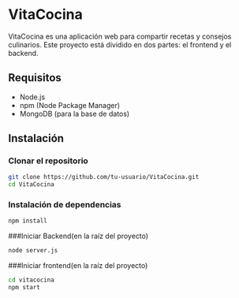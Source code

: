 # VitaCocina

VitaCocina es una aplicación web para compartir recetas y consejos culinarios. Este proyecto está dividido en dos partes: el frontend y el backend.

## Requisitos

- Node.js
- npm (Node Package Manager)
- MongoDB (para la base de datos)

## Instalación

### Clonar el repositorio

```bash
git clone https://github.com/tu-usuario/VitaCocina.git
cd VitaCocina 
```
### Instalación de dependencias
```bash
npm install
``` 

###Iniciar Backend(en la raíz del proyecto)
```bash
node server.js
``` 

###Iniciar frontend(en la raíz del proyecto)
```bash
cd vitacocina
npm start
``` 